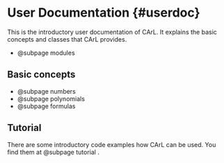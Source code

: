 User Documentation {#userdoc}
============================

This is the introductory user documentation of CArL.
It explains the basic concepts and classes that CArL provides.

- @subpage modules

Basic concepts
---------------------
- @subpage numbers
- @subpage polynomials
- @subpage formulas


Tutorial
---------------------

There are some introductory code examples how CArL can be used.
You find them at @subpage tutorial .
